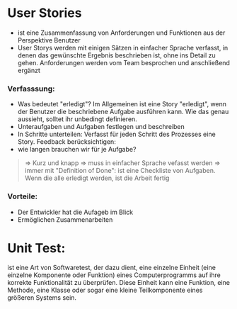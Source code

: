 # User Stories
- ist eine Zusammenfassung von Anforderungen und Funktionen aus der Perspektive Benutzer
- User Storys werden mit einigen Sätzen in einfacher Sprache verfasst, in denen das gewünschte Ergebnis beschrieben ist, ohne ins Detail zu gehen. Anforderungen werden vom Team besprochen und anschließend ergänzt

### Verfasssung:
- Was bedeutet "erledigt"? Im Allgemeinen ist eine Story "erledigt", wenn der Benutzer die beschriebene Aufgabe ausführen kann. Wie das genau aussieht, solltet ihr unbedingt definieren.
- Unteraufgaben und Aufgaben festlegen und beschreiben
- In Schritte unterteilen: Verfasst für jeden Schritt des Prozesses eine Story.
Feedback berücksichtigen: 
- wie langen brauchen wir für je Aufgabe?

>=> Kurz und knapp
>=> muss in einfacher Sprache vefasst werden
>=> immer mit "Definition of Done": ist eine Checkliste von Aufgaben. Wenn die alle erledigt werden, ist die Arbeit fertig

### Vorteile: 
- Der Entwickler hat die Aufageb im Blick
- Ermöglichen Zusammenarbeiten



# Unit Test:
ist eine Art von Softwaretest, der dazu dient, eine einzelne Einheit (eine einzelne Komponente oder Funktion) eines Computerprogramms auf ihre korrekte Funktionalität zu überprüfen. Diese Einheit kann eine Funktion, eine Methode, eine Klasse oder sogar eine kleine Teilkomponente eines größeren Systems sein. 
